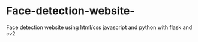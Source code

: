# Face-detection-website-
Face detection website using html/css javascript and python with flask and cv2 
